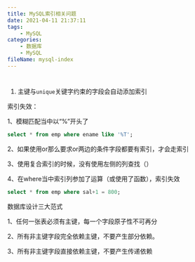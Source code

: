 ```yaml
---
title: MySQL索引相关问题
date: 2021-04-11 21:37:11
tags:
    - MySQL
categories:
	- 数据库
    - MySQL
fileName: mysql-index
---
```




#

1. 主键与`unique`关键字约束的字段会自动添加索引





索引失效：

1、模糊匹配当中以“%”开头了

```sql
select * from emp where ename like '%T';
```

2、如果使用or那么要求or两边的条件字段都要有索引，才会走索引

3、使用复合索引的时候，没有使用左侧的列查找（）

4、在where当中索引列参加了运算（或使用了函数），索引失效

```sql
select * from emp where sal+1 = 800;
```





数据库设计三大范式

1、任何一张表必须有主键，每一个字段原子性不可再分

2、所有非主键字段完全依赖主键，不要产生部分依赖。

3、所有非主键字段直接依赖主键，不要产生传递依赖